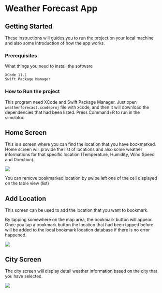 # Weather Forecast App


## Getting Started

These instructions will guides you to run the project on your local machine and also some introduction of how the app works. 

### Prerequisites

What things you need to install the software 

```
XCode 11.1
Swift Package Manager 

```
### How to Run the project 

This program need XCode and Swift Package Manager. 
Just open `weatherforecast.xcodeproj` file with xcode, and then it will download the dependencies that had been listed. Press Command+R to run in the simulator.

## Home Screen 

This is a screen where you can find the location that you have bookmarked. Home screen will provide the list of locations and also some weather informations for that specific location (Temperature, Humidity, Wind Speed and Direction). 

![](https://drive.google.com/file/d/1L_Re_C3FvVdJSGCcLPfs2VUMcimrPmYf/view)

You can remove bookmarked location by swipe left one of the cell displayed on the table view (list)

## Add Location

This screen can be used to add the location that you want to bookmark. 

By tapping somewhere on the map area, the bookmark button will appear. Once you tap a bookmark button the location that had been tapped before will be added to the local bookmark location database if there is no error happened. 

![](https://drive.google.com/file/d/1CYDrBYSFFtEY1W3TGZgjuWkOrrN2zX80/view)

## City Screen 

The city screen will display detail weather information based on the city that you have selected.

![](https://drive.google.com/open?id=1YJslc4cjzuEJ8p3QiooJV-jU1TChOxI5)
